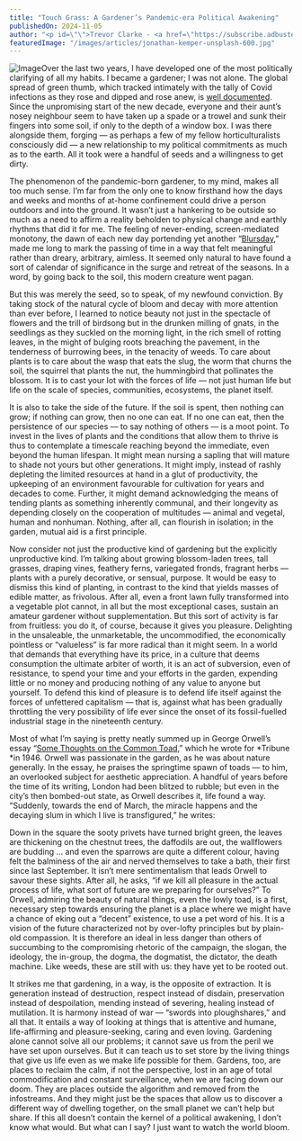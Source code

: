 ```yaml
---
title: "Touch Grass: A Gardener’s Pandemic-era Political Awakening"
publishedOn: 2024-11-05
author: "<p id=\"\">Trevor Clarke - <a href=\"https://subscribe.adbusters.org/\">Adbusters 164</a></p>"
featuredImage: "/images/articles/jonathan-kemper-unsplash-600.jpg"
---
```


![Image](/images/articles/jonathan-kemper-unsplash-600.jpg)Over the last two years, I have developed one of the most politically clarifying of all my habits. I became a gardener; I was not alone. The global spread of green thumb, which tracked intimately with the tally of Covid infections as they rose and dipped and rose anew, is [well documented](https://theconversation.com/the-pandemics-gardening-boom-shows-how-gardens-can-cultivate-public-health-181426). Since the unpromising start of the new decade, everyone and their aunt’s nosey neighbour seem to have taken up a spade or a trowel and sunk their fingers into some soil, if only to the depth of a window box. I was there alongside them, forging — as perhaps a few of my fellow horticulturalists consciously did — a new relationship to my political commitments as much as to the earth. All it took were a handful of seeds and a willingness to get dirty. 

The phenomenon of the pandemic-born gardener, to my mind, makes all too much sense. I’m far from the only one to know firsthand how the days and weeks and months of at-home confinement could drive a person outdoors and into the ground. It wasn’t just a hankering to be outside so much as a need to affirm a reality beholden to physical change and earthly rhythms that did it for me. The feeling of never-ending, screen-mediated monotony, the dawn of each new day portending yet another “[Blursday](https://www.the-scientist.com/news-opinion/it-s-not-just-you-lockdowns-had-us-living-in-blursday-study-says-70422),” made me long to mark the passing of time in a way that felt meaningful rather than dreary, arbitrary, aimless. It seemed only natural to have found a sort of calendar of significance in the surge and retreat of the seasons. In a word, by going back to the soil, this modern creature went pagan. 

But this was merely the seed, so to speak, of my newfound conviction. By taking stock of the natural cycle of bloom and decay with more attention than ever before, I learned to notice beauty not just in the spectacle of flowers and the trill of birdsong but in the drunken milling of gnats, in the seedlings as they suckled on the morning light, in the rich smell of rotting leaves, in the might of bulging roots breaching the pavement, in the tenderness of burrowing bees, in the tenacity of weeds. To care about plants is to care about the wasp that eats the slug, the worm that churns the soil, the squirrel that plants the nut, the hummingbird that pollinates the blossom. It is to cast your lot with the forces of life — not just human life but life on the scale of species, communities, ecosystems, the planet itself. 

It is also to take the side of the future. If the soil is spent, then nothing can grow; if nothing can grow, then no one can eat. If no one can eat, then the persistence of our species — to say nothing of others — is a moot point. To invest in the lives of plants and the conditions that allow them to thrive is thus to contemplate a timescale reaching beyond the immediate, even beyond the human lifespan. It might mean nursing a sapling that will mature to shade not yours but other generations. It might imply, instead of rashly depleting the limited resources at hand in a glut of productivity, the upkeeping of an environment favourable for cultivation for years and decades to come. Further, it might demand acknowledging the means of tending plants as something inherently communal, and their longevity as depending closely on the cooperation of multitudes — animal and vegetal, human and nonhuman. Nothing, after all, can flourish in isolation; in the garden, mutual aid is a first principle. 

Now consider not just the productive kind of gardening but the explicitly unproductive kind. I’m talking about growing blossom-laden trees, tall grasses, draping vines, feathery ferns, variegated fronds, fragrant herbs — plants with a purely decorative, or sensual, purpose. It would be easy to dismiss this kind of planting, in contrast to the kind that yields masses of edible matter, as frivolous. After all, even a front lawn fully transformed into a vegetable plot cannot, in all but the most exceptional cases, sustain an amateur gardener without supplementation. But this sort of activity is far from fruitless: you do it, of course, because it gives you pleasure. Delighting in the unsaleable, the unmarketable, the uncommodified, the economically pointless or “valueless” is far more radical than it might seem. In a world that demands that everything have its price, in a culture that deems consumption the ultimate arbiter of worth, it is an act of subversion, even of resistance, to spend your time and your efforts in the garden, expending little or no money and producing nothing of any value to anyone but yourself. To defend this kind of pleasure is to defend life itself against the forces of unfettered capitalism — that is, against what has been gradually throttling the very possibility of life ever since the onset of its fossil-fuelled industrial stage in the nineteenth century. 

Most of what I’m saying is pretty neatly summed up in George Orwell’s essay “[Some Thoughts on the Common Toad](https://www.orwellfoundation.com/the-orwell-foundation/orwell/essays-and-other-works/some-thoughts-on-the-common-toad/),” which he wrote for *Tribune *in 1946. Orwell was passionate in the garden, as he was about nature generally. In the essay, he praises the springtime spawn of toads — to him, an overlooked subject for aesthetic appreciation. A handful of years before the time of its writing, London had been blitzed to rubble; but even in the city’s then bombed-out state, as Orwell describes it, life found a way. “Suddenly, towards the end of March, the miracle happens and the decaying slum in which I live is transfigured,” he writes: 

Down in the square the sooty privets have turned bright green, the leaves are thickening on the chestnut trees, the daffodils are out, the wallflowers are budding … and even the sparrows are quite a different colour, having felt the balminess of the air and nerved themselves to take a bath, their first since last September. It isn’t mere sentimentalism that leads Orwell to savour these sights. After all, he asks, “if we kill all pleasure in the actual process of life, what sort of future are we preparing for ourselves?” To Orwell, admiring the beauty of natural things, even the lowly toad, is a first, necessary step towards ensuring the planet is a place where we might have a chance of eking out a “decent” existence, to use a pet word of his. It is a vision of the future characterized not by over-lofty principles but by plain-old compassion. It is therefore an ideal in less danger than others of succumbing to the compromising rhetoric of the campaign, the slogan, the ideology, the in-group, the dogma, the dogmatist, the dictator, the death machine. Like weeds, these are still with us: they have yet to be rooted out. 

It strikes me that gardening, in a way, is the opposite of extraction. It is generation instead of destruction, respect instead of disdain, preservation instead of despoilation, mending instead of severing, healing instead of mutilation. It is harmony instead of war — “swords into ploughshares,” and all that. It entails a way of looking at things that is attentive and humane, life-affirming and pleasure-seeking, caring and even loving. Gardening alone cannot solve all our problems; it cannot save us from the peril we have set upon ourselves. But it can teach us to set store by the living things that give us life even as we make life possible for them. Gardens, too, are places to reclaim the calm, if not the perspective, lost in an age of total commodification and constant surveillance, when we are facing down our doom. They are places outside the algorithm and removed from the infostreams. And they might just be the spaces that allow us to discover a different way of dwelling together, on the small planet we can’t help but share. If this all doesn’t contain the kernel of a political awakening, I don’t know what would. But what can I say? I just want to watch the world bloom.
